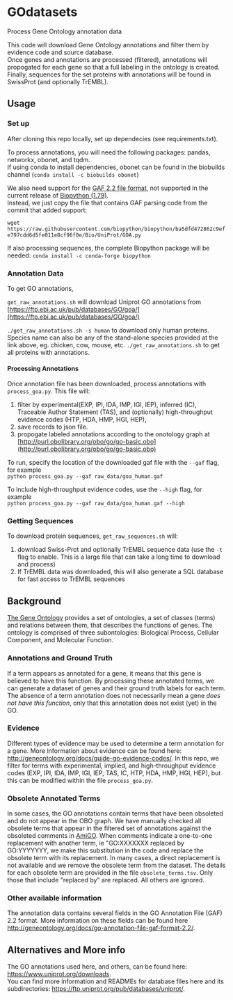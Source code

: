 # GOdatasets
Process Gene Ontology annotation data

This code will download Gene Ontology annotations and filter them by evidence code and source database.  
Once genes and annotations are processed (filtered), annotations will propogated for each gene so that a full labeling in the ontology is created.  
Finally, sequences for the set proteins with annotations will be found in SwissProt (and optionally TrEMBL).


## Usage
### Set up
After cloning this repo locally, set up dependecies (see requirements.txt).
 
To process annotations, you will need the following packages: pandas, networkx, obonet, and tqdm.  
If using conda to install dependencies, obonet can be found in the biobuilds channel (`conda install -c biobuilds obonet`)

We also need support for the [GAF 2.2 file format](http://geneontology.org/docs/go-annotation-file-gaf-format-2.2/), not supported in the current
release of [Biopython (1.79)](https://github.com/biopython/biopython).  
Instead, we just copy the file that contains GAF parsing code from the commit that added support: 

`wget https://raw.githubusercontent.com/biopython/biopython/ba5dfd472862c9efe797cdd6d5fe011e8cf96f0e/Bio/UniProt/GOA.py`

If also processing sequences, the complete Biopython package will be needed:
`conda install -c conda-forge biopython`

### Annotation Data
To get GO annotations,  

`get_raw_annotations.sh` will download Uniprot GO annotations from [https://ftp.ebi.ac.uk/pub/databases/GO/goa/](https://ftp.ebi.ac.uk/pub/databases/GO/goa/)

`./get_raw_annotations.sh -s human` to download only human proteins.  Species name can also be any of the stand-alone species provided at the link above, eg. chicken, cow, mouse, etc.
`./get_raw_annotations.sh` to get all proteins with annotations.  


#### Processing Annotations
Once annotation file has been downloaded, process annotations with `process_goa.py`. This file will:  
1. filter by experimental(EXP, IPI, IDA, IMP, IGI, IEP), inferred (IC), Traceable Author Statement (TAS), and (optionally) high-throughput evidence codes (HTP, HDA, HMP, HGI, HEP),  
2. save records to json file.  
3. propogate labeled annotations according to the onotology graph at [http://purl.obolibrary.org/obo/go/go-basic.obo](http://purl.obolibrary.org/obo/go/go-basic.obo) 

To run, specify the location of the downloaded gaf file with the `--gaf` flag, for example    
`python process_goa.py --gaf raw_data/goa_human.gaf`  

To include high-throughput evidence codes, use the `--high` flag, for example  
`python process_goa.py --gaf raw_data/goa_human.gaf --high`

 
### Getting Sequences
To download protein sequences, `get_raw_sequences.sh` will:
1. download Swiss-Prot and optionally TrEMBL sequence data (use the `-t` flag to enable. This is a large file that can take a long time to download and process)
2. If TrEMBL data was downloaded, this will also generate a SQL database for fast access to TrEMBL sequences

## Background
[The Gene Ontology](http://geneontology.org/docs/ontology-documentation/) provides a set of ontologies, a set of classes (terms) and relations between them, that describes the functions of genes. The ontology is comprised of three subontologies: Biological Process, Cellular Component, and Molecular Function.

### Annotations and Ground Truth 
If a term appears as annotated for a gene, it means that this gene is believed to have this function. By processing these annotated terms, we can generate a dataset of genes and their ground truth labels for each term. The absence of a term annotation does not necessarily mean a gene _does not have this function_, only that this annotation does not exist (yet) in the GO.  

### Evidence
Different types of evidence may be used to determine a term annotation for a gene. More information about evidence can be found here: http://geneontology.org/docs/guide-go-evidence-codes/. In this repo, we filter for terms with experimental, implied, and high-throughput evidence codes (EXP, IPI, IDA, IMP, IGI, IEP, TAS, IC, HTP, HDA, HMP, HGI, HEP), but this can be modified within the file `process_goa.py`.   

### Obsolete Annotated Terms 
In some cases, the GO annotations contain terms that have been obsoleted and do not appear in the OBO graph. We have manually checked all obsolete terms that appear in the filtered set of annotations against the obsoleted comments in [AmiGO](http://amigo.geneontology.org/amigo/). When comments indicate a one-to-one replacement with another term, ie "GO:XXXXXXX replaced by GO:YYYYYYY, we make this substitution in the code and replace the obsolete term with its replacement. In many cases, a direct replacement is not available and we remove the obsolete term from the dataset. The details for each obsolete term are provided in the file `obsolete_terms.tsv`. Only those that include "replaced by" are replaced. All others are ignored. 

### Other available information
The annotation data contains several fields in the GO Annotation File (GAF) 2.2 format. More information on these fields can be found here http://geneontology.org/docs/go-annotation-file-gaf-format-2.2/.

## Alternatives and More info
The GO annotations used here, and others, can be found here: https://www.uniprot.org/downloads.  
You can find more information and READMEs for database files here and its subdirectories: https://ftp.uniprot.org/pub/databases/uniprot/. 

